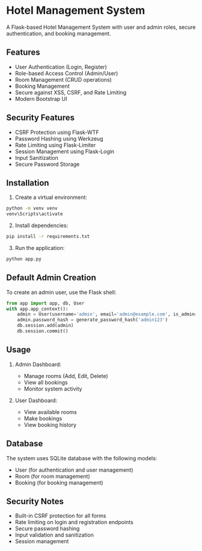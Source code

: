 # Hotel Management System

A Flask-based Hotel Management System with user and admin roles, secure authentication, and booking management.

## Features

- User Authentication (Login, Register)
- Role-based Access Control (Admin/User)
- Room Management (CRUD operations)
- Booking Management
- Secure against XSS, CSRF, and Rate Limiting
- Modern Bootstrap UI

## Security Features

- CSRF Protection using Flask-WTF
- Password Hashing using Werkzeug
- Rate Limiting using Flask-Limiter
- Session Management using Flask-Login
- Input Sanitization
- Secure Password Storage

## Installation

1. Create a virtual environment:
```bash
python -m venv venv
venv\Scripts\activate
```

2. Install dependencies:
```bash
pip install -r requirements.txt
```

3. Run the application:
```bash
python app.py
```

## Default Admin Creation

To create an admin user, use the Flask shell:
```python
from app import app, db, User
with app.app_context():
    admin = User(username='admin', email='admin@example.com', is_admin=True)
    admin.password_hash = generate_password_hash('admin123')
    db.session.add(admin)
    db.session.commit()
```

## Usage

1. Admin Dashboard:
   - Manage rooms (Add, Edit, Delete)
   - View all bookings
   - Monitor system activity

2. User Dashboard:
   - View available rooms
   - Make bookings
   - View booking history

## Database

The system uses SQLite database with the following models:
- User (for authentication and user management)
- Room (for room management)
- Booking (for booking management)

## Security Notes

- Built-in CSRF protection for all forms
- Rate limiting on login and registration endpoints
- Secure password hashing
- Input validation and sanitization
- Session management
